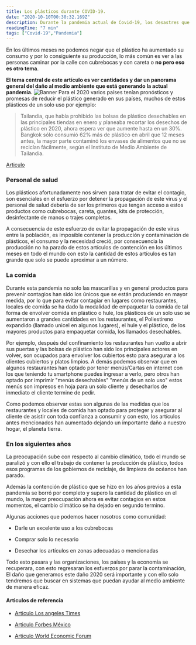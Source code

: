 ```yaml
---
title: Los plásticos durante COVID-19.
date: "2020-10-10T00:30:32.169Z"
description: Durante la pandemia actual de Covid-19, los desastres que ha dejado durante el camino son increíblemente enormes pero será el plástico el mejor aliado o el enemigo para el humano. 
readingTime: "7 min"
tags: ["Covid-19","Pandemia"]
---
```



En los últimos meses no podemos negar que el plástico ha aumentado su consumo y por lo consiguiente su producción, lo más común es ver a las personas caminar por la calle con cubrebocas y con careta o **no pero eso es otro tema**.

**El tema central de este artículo es ver cantidades y dar un panorama general del daño al medio ambiente que está generando la actual pandemia.**
![Banner](/plasticos.png)
Para el 2020 varios países tenían pronósticos y promesas de reducir el plástico generado en sus países, muchos de estos plásticos de un solo uso por ejemplo:

> Tailandia, que había prohibido las bolsas de plástico desechables en las principales tiendas en enero y planeaba recortar los desechos de plástico en 2020, ahora espera ver que aumente hasta en un 30%. Bangkok sólo consumió 62% más de plástico en abril que 12 meses antes, la mayor parte contaminó los envases de alimentos que no se reciclan fácilmente, según el Instituto de Medio Ambiente de Tailandia.

[Articulo](https://www.latimes.com/espanol/internacional/articulo/2020-06-14/la-pandemia-de-covid-19-esta-provocando-una-marejada-de-desechos-plasticos)




### Personal de salud

Los plásticos afortunadamente nos sirven para tratar de evitar el contagio, son esenciales en el esfuerzo por detener la propagación de este virus y el personal de salud debería de ser los primeros que tengan acceso a estos productos como cubrebocas, careta, guantes, kits de protección, desinfectante de manos o trajes completos. 

A consecuencia de este esfuerzo de evitar la propagación de este virus entre la población, es imposible contener la producción y contaminación de plásticos, el consumo y la necesidad creció, por consecuencia la producción no ha parado de estos artículos de contención en los últimos meses en todo el mundo con esto la cantidad de estos artículos es tan grande que solo se puede aproximar a un número.

### La comida 

Durante esta pandemia no solo las mascarillas y en general productos para prevenir contagios han sido los únicos que se están produciendo en mayor medida, por lo que para evitar contagiar en lugares como restaurantes, locales de comida se ha dado la modalidad de empaquetar la comida de tal forma de envolver comida en plástico o hule, los plásticos de un solo uso se aumentaron a grandes cantidades en los restaurantes, el Poliestireno expandido (llamado unicel en algunos lugares), el hule y el plástico, de los mayores productos para empaquetar comida, los llamados desechables.

Por ejemplo, después del confinamiento los restaurantes han vuelto a abrir sus puertas y las bolsas de plástico han sido los principales actores en volver, son ocupados para envolver los cubiertos esto para asegurar a los clientes cubiertos y platos limpios. A demás podemos observar que en algunos restaurantes han optado por tener menús/Cartas en internet con los que teniendo tu smartphone puedes ingresar a verlo, pero otros han optado por imprimir "menús desechables" "menús de un solo uso" estos menús son impresos en hoja para un solo cliente y desecharlos de inmediato el cliente termine de pedir.

Como podemos observar estas son algunas de las medidas que los restaurantes y locales de comida han optado para proteger y asegurar al cliente de asistir con toda confianza a consumir y con esto, los artículos antes mencionados han aumentado dejando un importante daño a nuestro hogar, el planeta tierra. 

###  En los siguientes años

La preocupación sube con respecto al cambio climático, todo el mundo se paralizó y con ello el trabajo de contener la producción de plástico, todos esos programas de los gobiernos de reciclaje, de limpieza de océanos han parado.

Además la contención de plástico que se hizo en los años previos a esta pandemia se borró por completo y supero la cantidad de plástico en el mundo, la mayor preocupación ahora es evitar contagios en estos momentos, el cambio climático se ha dejado en segundo termino. 

Algunas acciones que podemos hacer nosotros como comunidad:

- Darle un excelente uso a los cubrebocas

- Comprar solo lo necesario 

- Desechar los artículos en zonas adecuadas o mencionadas

Todo esto pasara y las organizaciones, los países y la economía se recuperara, con esto regresaran los esfuerzos por parar la contaminación, El daño que generamos este daño 2020 será importante y con ello solo tendremos que buscar en sistemas que puedan ayudar al medio ambiente de manera eficaz.


#### Articulos de referencia
- [Articulo Los angeles Times](https://www.latimes.com/espanol/internacional/articulo/2020-06-14/la-pandemia-de-covid-19-esta-provocando-una-marejada-de-desechos-plasticos)

- [Articulo Forbes México](https://www.forbes.com.mx/noticias-pandemia-por-covid-19-aumenta-el-consumo-de-desechables-advierte-greenpeace/)

- [Articulo World Economic Forum](https://es.weforum.org/agenda/2020/07/la-pandemia-del-plastico-solo-esta-empeorando-durante-covid-19/)